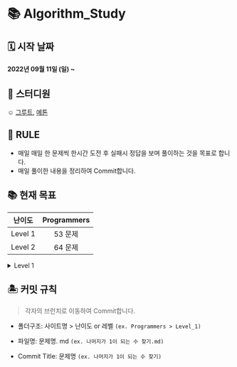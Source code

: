 # 📚 Algorithm_Study 

## 🗓 시작 날짜
#### 2022년 09월 11일 (일) ~

## 👥 스터디원
☺️ [그루트](https://github.com/Groot-94), [예톤](https://github.com/yeeton37)

## 🐳 RULE
- 매일 매일 한 문제씩 한시간 도전 후 실패시 정답을 보며 풀이하는 것을 목표로 합니다.
- 매일 풀이한 내용을 정리하여 Commit합니다.

## 📚 현재 목표



| 난이도  | Programmers |
|:-------:|:-----------:|
| Level 1 |     53 문제     |
| Level 2 |     64 문제     |



<details markdown="1">
<summary>Level 1</summary>


| 날짜 | 문제 | 
| -------- | -------- | 
| 9/11     | [나머지가 1이 되는 수 찾기](https://school.programmers.co.kr/learn/courses/30/lessons/87389)  | 
| 9/12     | [짝수와 홀수](https://school.programmers.co.kr/learn/courses/30/lessons/12937), [자릿수 더하기](https://school.programmers.co.kr/learn/courses/30/lessons/12931)| 
| 9/13     | [정수 제곱근 판별](https://school.programmers.co.kr/learn/courses/30/lessons/12934)| 
| 9/14     | [약수의 합](https://school.programmers.co.kr/learn/courses/30/lessons/12928)| 
| 9/15     | [평균 구하기](https://school.programmers.co.kr/learn/courses/30/lessons/12944), [자연수 뒤집어 배열로 만들기](https://school.programmers.co.kr/learn/courses/30/lessons/12932)| 
</details>

## 🏝 커밋 규칙

> 각자의 브런치로 이동하여 Commit합니다.

- 폴더구조: 사이트명 > 난이도 or 레벨 `(ex. Programmers > Level_1)`
- 파일명: 문제명. md `(ex. 나머지가 1이 되는 수 찾기.md)`

- Commit Title: 문제명 `(ex. 나머지가 1이 되는 수 찾기)`
